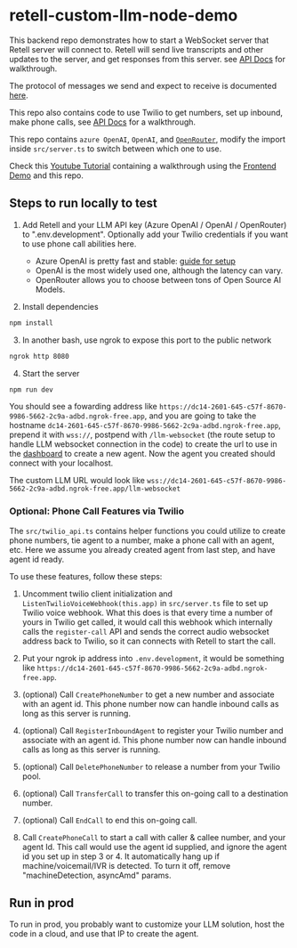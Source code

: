 # retell-custom-llm-node-demo

This backend repo demonstrates how to start a WebSocket server that Retell server will connect to. Retell will send
live transcripts and other updates to the server, and get responses from this server. see [API Docs](https://docs.retellai.com/guide/custom-llm-websocket) for walkthrough.

The protocol of messages we send and expect to receive is documented [here](https://docs.retellai.com/api-references/llm-websocket).

This repo also contains code to use Twilio to get numbers, set up inbound, make phone calls, see [API Docs](https://docs.retellai.com/guide/phone-setup) for a walkthrough.

This repo contains `azure OpenAI`, `OpenAI`, and [`OpenRouter`](https://openrouter.ai), modify the import inside `src/server.ts` to switch between which one to use.

Check this [Youtube Tutorial](https://youtu.be/Tz969io9cPc?feature=shared&t=344) containing a walkthrough using the [Frontend Demo](https://github.com/adam-team/retell-frontend-reactjs-demo/tree/client_sdk) and this repo.

## Steps to run locally to test

1. Add Retell and your LLM API key (Azure OpenAI / OpenAI / OpenRouter) to ".env.development". Optionally add your Twilio credentials if you want to use phone call abilities here.

   - Azure OpenAI is pretty fast and stable: [guide for setup](https://docs.retellai.com/guide/azure-open-ai)
   - OpenAI is the most widely used one, although the latency can vary.
   - OpenRouter allows you to choose between tons of Open Source AI Models.

2. Install dependencies

```bash
npm install
```

3. In another bash, use ngrok to expose this port to the public network

```bash
ngrok http 8080
```

4. Start the server

```bash
npm run dev
```

You should see a fowarding address like
`https://dc14-2601-645-c57f-8670-9986-5662-2c9a-adbd.ngrok-free.app`, and you
are going to take the hostname `dc14-2601-645-c57f-8670-9986-5662-2c9a-adbd.ngrok-free.app`, prepend it with `wss://`, postpend with
`/llm-websocket` (the route setup to handle LLM websocket connection in the code) to create the url to use in the [dashboard](https://beta.retellai.com/dashboard) to create a new agent. Now
the agent you created should connect with your localhost.

The custom LLM URL would look like
`wss://dc14-2601-645-c57f-8670-9986-5662-2c9a-adbd.ngrok-free.app/llm-websocket`

### Optional: Phone Call Features via Twilio

The `src/twilio_api.ts` contains helper functions you could utilize to create phone numbers, tie agent to a number,
make a phone call with an agent, etc. Here we assume you already created agent from last step, and have agent id ready.

To use these features, follow these steps:

1. Uncomment twilio client initialization and `ListenTwilioVoiceWebhook(this.app)` in `src/server.ts` file to set up Twilio voice webhook. What this does is that every time a number of yours in Twilio get called, it would call this webhook which internally calls the `register-call` API and sends the correct audio websocket address back to Twilio, so it can connects with Retell to start the call.

2. Put your ngrok ip address into `.env.development`, it would be something like `https://dc14-2601-645-c57f-8670-9986-5662-2c9a-adbd.ngrok-free.app`.

3. (optional) Call `CreatePhoneNumber` to get a new number and associate with an agent id. This phone number now can handle inbound calls as long as this server is running.

4. (optional) Call `RegisterInboundAgent` to register your Twilio number and associate with an agent id. This phone number now can handle inbound calls as long as this server is running.

5. (optional) Call `DeletePhoneNumber` to release a number from your Twilio pool.

6. (optional) Call `TransferCall` to transfer this on-going call to a destination number.

7. (optional) Call `EndCall` to end this on-going call.

8. Call `CreatePhoneCall` to start a call with caller & callee number, and your agent Id. This call would use the agent id supplied, and ignore the agent id you set up in step 3 or 4. It automatically hang up if machine/voicemail/IVR is detected. To turn it off, remove "machineDetection, asyncAmd" params.

## Run in prod

To run in prod, you probably want to customize your LLM solution, host the code
in a cloud, and use that IP to create the agent.
